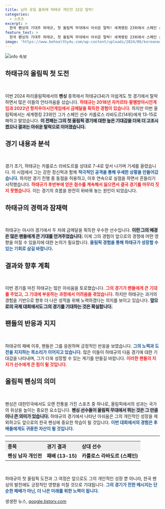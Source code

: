 ```yaml
---
title: 남자 유일 플뢰레 하태규 개인전 32강 탈락!
categories:
  - 스포츠
excerpt: >
  한국 펜싱의 기대주 하태규, 첫 올림픽 무대에서 아쉬운 탈락! 세계랭킹 23위에서 스페인 선수에게 석패하며 32강에서 고개를 숙였다. 그의 여정은 끝났지만, 앞으로의 성장에 기대가 모인다!
feature_text: >
  한국 펜싱의 기대주 하태규, 첫 올림픽 무대에서 아쉬운 탈락! 세계랭킹 23위에서 스페인 선수에게 석패하며 32강에서 고개를 숙였다. 그의 여정은 끝났지만, 앞으로의 성장에 기대가 모인다!
image: 'https://www.behealthy4u.com/wp-content/uploads/2024/06/koreanews.jpg'
---
```


<p><img src="https://www.behealthy4u.com/wp-content/uploads/2024/06/koreanews.jpg" alt="info 속보" /></p>

<h2 data-ke-size="size26">하태규의 올림픽 첫 도전</h2>

<p data-ke-size="size16">&nbsp;</p>

<p>이번 2024 파리올림픽에서의 <b>펜싱</b> 종목에서 하태규(34)가 아쉽게도 첫 경기에서 탈락하면서 많은 이들의 안타까움을 샀습니다. <b><span style="color: #ee2323;">하태규는 2018년 자카르타·팔렘방아시안게임과 2022년 항저우아시안게임에서 금메달을 획득한 경험이 있습니다.</span></b> 하지만 이번 올림픽에서는 세계랭킹 23위인 그가 스페인 선수 카를로스 라바도르(14위)에게 13-15로 패하고 말았습니다. <b><span style="background-color: #21538527;">이 전패는 그의 첫 올림픽 경기에 대한 높은 기대감을 더욱 더 고조시켰으나 결과는 아쉬운 탈락으로 이어졌습니다.</span></b></p>

<h2 data-ke-size="size26">경기 내용과 분석</h2>

<p data-ke-size="size16">&nbsp;</p>

<p>경기 초기, 하태규는 카를로스 라바도르를 상대로 7-4로 앞서 나가며 기세를 올렸습니다. 이 시점에서 그는 강한 정신력과 함께 <b><span style="color: #1a5490;">적극적인 공격을 통해 우세한 상황을 만들어갔습니다.</span></b> 하지만 경기 진행 중 동점을 허용하고, 이후 연속으로 실점을 하면서 흔들리기 시작했습니다. <b><span style="color: #ee2323;">하태규가 후반부에 얻은 점수를 계속해서 잃으면서 결국 경기를 마무리 짓지 못했습니다.</span></b> 이는 경기의 흐름을 완전히 뒤바꿔 놓는 원인이 되었습니다.</p>

<h2 data-ke-size="size26">하태규의 경력과 잠재력</h2>

<p data-ke-size="size16">&nbsp;</p>

<p>하태규는 아시아 경기에서 두 차례 금메달을 획득한 우수한 선수입니다. <b><span style="background-color: #21538527;">이런 그의 배경은 많은 팬들에게 큰 기대를 안겨주었습니다.</span></b> 이제 그의 경험이 앞으로의 경쟁에 어떤 영향을 미칠 수 있을지에 대한 논의가 필요합니다. <b><span style="color: #1a5490;">올림픽 경험을 통해 하태규가 성장할 수 있는 기회로 삼길 바랍니다.</span></b></p>

<h2 data-ke-size="size26">결과와 향후 계획</h2>

<p data-ke-size="size16">&nbsp;</p>

<p>이번 경기를 마친 하태규는 많은 아쉬움을 토로했습니다. <b><span style="color: #ee2323;">그의 경기가 팬들에게 큰 기대를 주었고, 그 기대에 부응하는 과정에서 어려움을 겪었습니다.</span></b> 하지만 하태규는 과거의 경험을 기반으로 향후 더 나은 성적을 위해 노력하겠다는 의지를 보이고 있습니다. <b><span style="background-color: #21538527;">앞으로의 국제 대회에서도 그의 경기를 기대하는 것은 확실합니다.</span></b></p>

<h2 data-ke-size="size26">팬들의 반응과 지지</h2>

<p data-ke-size="size16">&nbsp;</p>

<p>하태규의 패배 이후, 팬들은 그를 응원하며 긍정적인 반응을 보였습니다. <b><span style="color: #1a5490;">그의 노력과 도전을 지지하는 목소리가 이어지고 있습니다.</span></b> 많은 이들이 하태규의 다음 경기에 대한 기대감을 나타내며, 그가 더욱 성장할 수 있는 계기를 만들길 바랍니다. <b><span style="color: #ee2323;">이러한 팬들의 지지가 선수에게 큰 힘이 될 것입니다.</span></b></p>

<h2 data-ke-size="size26">올림픽 펜싱의 의미</h2>

<p data-ke-size="size16">&nbsp;</p>

<p>펜싱은 대한민국에서도 오랜 전통을 가진 스포츠 중 하나로, 올림픽에서의 성과는 국가의 위상을 높이는 중요한 요소입니다. <b><span style="background-color: #21538527;">펜싱 선수들이 올림픽 무대에서 뛰는 것은 그 만큼이나 큰 의미가 있습니다.</span></b> 하태규의 경기에서 나타난 아쉬움은 그의 개인적인 성장을 제외하고도 앞으로의 한국 펜싱에 중요한 학습이 될 것입니다. <b><span style="color: #1a5490;">이번 대회에서의 경험은 후배들에게도 귀중한 자산이 될 것입니다.</span></b></p>

<hr>

<table style="border-collapse: collapse; width: 100%;">
  <tr>
    <th style="text-align: left; height: 30px; background: #eee;">종목</th>
    <th style="text-align: left; height: 30px; background: #eee;">경기 결과</th>
    <th style="text-align: left; height: 30px; background: #eee;">상대 선수</th>
  </tr>
  <tr>
    <td style="text-align: center; height: 17px;"><b>펜싱 남자 개인전</b></td>
    <td style="text-align: center; height: 17px;"><b>패배 (13-15)</b></td>
    <td style="text-align: center; height: 17px;"><b>카를로스 라바도르 (스페인)</b></td>
  </tr>
</table>

<p data-ke-size="size16">&nbsp;</p>

<p>하태규의 첫 올림픽 도전과 그 여정은 앞으로도 그의 개인적인 성장 뿐 아니라, 한국 펜싱의 발전에도 긍정적인 영향을 미칠 것으로 기대됩니다. <b><span style="color: #1a5490;">그의 경기가 전한 메시지는 단순한 패배가 아닌, 더 나은 미래를 위한 노력이 됩니다.</span></b></p>
생생한 뉴스, <a href="https://qoogle.tistory.com" rel="dofollow">qoogle.tistory.com</a>


